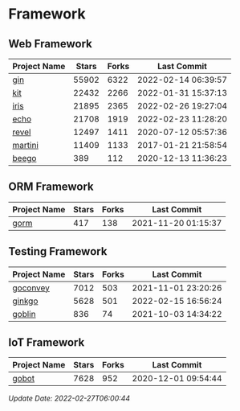 # Framework

## Web Framework
| Project Name | Stars | Forks | Last Commit |
| ------------ | ----- | ----- | ----------- |
| [gin](https://github.com/gin-gonic/gin) | 55902 | 6322 | 2022-02-14 06:39:57 |
| [kit](https://github.com/go-kit/kit) | 22432 | 2266 | 2022-01-31 15:37:13 |
| [iris](https://github.com/kataras/iris) | 21895 | 2365 | 2022-02-26 19:27:04 |
| [echo](https://github.com/labstack/echo) | 21708 | 1919 | 2022-02-23 11:28:20 |
| [revel](https://github.com/revel/revel) | 12497 | 1411 | 2020-07-12 05:57:36 |
| [martini](https://github.com/go-martini/martini) | 11409 | 1133 | 2017-01-21 21:58:54 |
| [beego](https://github.com/astaxie/beego) | 389 | 112 | 2020-12-13 11:36:23 |

## ORM Framework
| Project Name | Stars | Forks | Last Commit |
| ------------ | ----- | ----- | ----------- |
| [gorm](https://github.com/jinzhu/gorm) | 417 | 138 | 2021-11-20 01:15:37 |

## Testing Framework
| Project Name | Stars | Forks | Last Commit |
| ------------ | ----- | ----- | ----------- |
| [goconvey](https://github.com/smartystreets/goconvey) | 7012 | 503 | 2021-11-01 23:20:26 |
| [ginkgo](https://github.com/onsi/ginkgo) | 5628 | 501 | 2022-02-15 16:56:24 |
| [goblin](https://github.com/franela/goblin) | 836 | 74 | 2021-10-03 14:34:22 |

## IoT Framework
| Project Name | Stars | Forks | Last Commit |
| ------------ | ----- | ----- | ----------- |
| [gobot](https://github.com/hybridgroup/gobot) | 7628 | 952 | 2020-12-01 09:54:44 |

*Update Date: 2022-02-27T06:00:44*